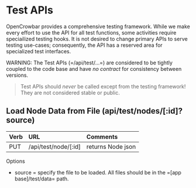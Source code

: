 # Test APIs

OpenCrowbar provides a comprehensive testing framework.  While we make every effort to use the API for all test functions, some activities require speciailized testing hooks.  It is not desired to change primary APIs to serve testing use-cases; consequently, the API has a reserved area for specialized test interfaces.

WARNING: The Test APIs (=/api/test/...=) are considered to be tightly coupled to the code base and have *no contract* for consistency between versions.

> Test APIs should _never_ be called except from the testing framework!  They are not considered stable or public.

## Load Node Data from File (api/test/nodes/[:id]?source)

| Verb | URL | Comments |
|:-----|:---------------------|:---------------------|
| PUT  | /api/test/node/[:id] | returns Node json | 

Options
   * source = specify the file to be loaded.  All files should be in the =[app base]/test/data= path.
